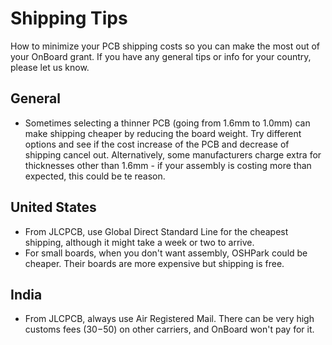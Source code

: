 # Shipping Tips

How to minimize your PCB shipping costs so you can make the most out of your OnBoard grant.
If you have any general tips or info for your country, please let us know.

## General

- Sometimes selecting a thinner PCB (going from 1.6mm to 1.0mm) can make shipping cheaper by reducing the board weight. Try different options and see if the cost increase of the PCB and decrease of shipping cancel out. Alternatively, some manufacturers charge extra for thicknesses other than 1.6mm - if your assembly is costing more than expected, this could be te reason.

## United States

- From JLCPCB, use Global Direct Standard Line for the cheapest shipping, although it might take a week or two to arrive.
- For small boards, when you don't want assembly, OSHPark could be cheaper. Their boards are more expensive but shipping is free.

## India

- From JLCPCB, always use Air Registered Mail. There can be very high customs fees ($30-$50) on other carriers, and OnBoard won't pay for it.
